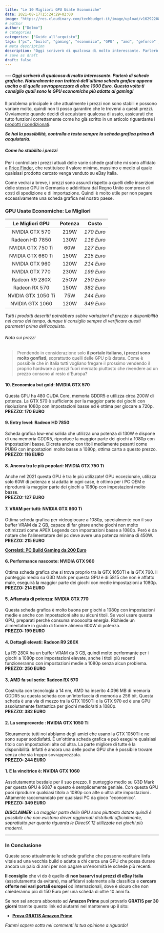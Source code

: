 ```yaml
---
title: "Le 10 Migliori GPU Usate Economiche"
date: 2021-08-17T15:24:29+02:00
image: "https://res.cloudinary.com/techbudget-it/image/upload/v1629220833/nvidia-geforce-gtx-1060.jpg"
# author
author: ["Delmo"]
# categories
categories: ["Guide all'acquisto"]
tags: ["pc", "build", "gaming", "economico", "GPU" , "amd", "geforce" , "usato" , "radeon" , "ebay"]
# meta description
description: "Oggi scriverò di qualcosa di molto interessante. Parlerò di schede grafiche. Naturalmente non tratterò dell'ultima scheda grafica appena uscita o di quelle sovrapprezzate di oltre 1000 Euro. Questa volta ti consiglio quali sono le GPU economiche più adatte al gaming!"
# save as draft
draft: false
---
```


##### --- Oggi scriverò di qualcosa di molto interessante. Parlerò di schede grafiche. Naturalmente non tratterò dell'ultima scheda grafica appena uscita o di quelle sovrapprezzate di oltre 1000 Euro. Questa volta ti consiglio quali sono le GPU economiche più adatte al gaming!

Il problema principale è che attualmente i prezzi non sono stabili e possono variare molto, quindi non ti posso garantire che le troverai a questi prezzi. Ovviamente quando decidi di acquistare qualcosa di usato, assicurati che tutto funzioni correttamente come ho già scritto in un articolo riguardante i [prodotti ricondizionati](https://techbudget.it/blog/perche-dovresti-scegliere-prodotti-ricondizionati).

_**Se hai la possibilità, controlla e testa sempre la scheda grafica prima di acquistarla.**_

##### Come ho stabilito i prezzi

Per i controllare i prezzi attuali delle varie schede grafiche mi sono affidato a [Price Finder](https://price-finder.app/), che restituisce il valore minimo, massimo e medio al quale qualsiasi prodotto cercato venga venduto su eBay Italia.

Come vedrai a breve, i prezzi sono assurdi rispetto a quelli delle inserzioni delle stesse GPU in Germania o addirittura dal Regno Unito comprese di costi di spedizione e di importazione. Quindi è molto utile per non pagare eccessivamente una scheda grafica nel nostro paese.

### GPU Usate Economiche: Le Migliori

|           Le Migliori GPU         |                       Potenza                       |                    Costo                   |
|:-------------------------:|:----------------------------------------------------:|:---------------------------------------------------:|
| NVIDIA GTX 570      | 219W | *170 Euro*       |
| Radeon HD 7850 | 130W        | *116 Euro*      |
| NVIDIA GTX 750 Ti    | 60W              | *127 Euro* |
| NVIDIA GTX 660 Ti    | 150W | *215 Euro*             |
| NVIDIA GTX 960 | 120W        | *214 Euro*           |
| NVIDIA GTX 770    | 230W            | *199 Euro* |
| Radeon R9 280X      | 25OW | *250 Euro*               |
| Radeon RX 570 | 150W        | *382 Euro*             |
| NVIDIA GTX 1050 Ti    | 75W             | *244 Euro* |
| NVIDIA GTX 1060      | 120W | *349 Euro*              |

_Tutti i prodotti descritti potrebbero subire variazioni di prezzo e disponibilità nel corso del tempo, dunque ti consiglio sempre di verificare questi parametri prima dell’acquisto._

###### Nota sui prezzi

<blockquote>Prendendo in considerazione solo <strong>il portale italiano, i prezzi sono molto gonfiati</strong>, soprattutto quelli delle GPU più datate. Come è possibile che in Italia tutti vogliano fregare il prossimo vendendo il proprio hardware a prezzi fuori mercato piuttosto che rivendere ad un prezzo consono al resto d'Europa?</blockquote>

#### 10. Economica but gold: NVIDIA GTX 570

Questa GPU ha 480 CUDA Core, memoria GDDR5 e utilizza circa 200W di potenza. La GTX 570 è sufficiente per la maggior parte dei giochi con risoluzione 1080p con impostazioni basse ed è ottima per giocare a 720p.<br>
**PREZZO: 170 EURO**

#### 9. Entry level: Radeon HD 7850

Scheda grafica low-end solida che utilizza una potenza di 130W e dispone di una memoria GDDR5, riproduce la maggior parte dei giochi a 1080p con impostazioni basse. Dicreta anche con titoli mediamente pesanti come PUBG con impostazioni molto basse a 1080p, ottima carta a questo prezzo.<br>
**PREZZO: 116 EURO**

#### 8. Ancora tra le più popolari: NVIDIA GTX 750 Ti

Anche nel 2021 questa GPU è tra le più utilizzate! GPU eccezionale, utilizza solo 60W di potenza e si adatta in ogni case, è ottimo per i PC OEM e riprodurrà la maggior parte dei giochi a 1080p con impostazioni molto basse.<br>
**PREZZO: 127 EURO**

#### 7. VRAM per tutti: NVIDIA GTX 660 Ti

Ottima scheda grafica per videogiocare a 1080p, specialmente con il suo buffer VRAM da 2 GB, capace di far girare anche giochi non molto ottimizzati come APEX Legends con impostazioni basse a 1080p.
Però è da notare che l'alimentatore del pc deve avere una potenza minima di 450W.<br>
**PREZZO: 215 EURO**

**[Correlati: PC Build Gaming da 200 Euro](https://techbudget.it\blog\pc-gaming-build-sotto-200-euro)**

#### 6. Performance nascoste: NVIDIA GTX 960

Ottima scheda grafica che si trova proprio tra la GTX 1050TI e la GTX 760. Il punteggio medio su G3D Mark per questa GPU è di 5815 che non è affatto male, eseguirà la maggior parte dei giochi con medie impostazioni a 1080p.<br>
**PREZZO: 214 EURO**

#### 5. Affamata di potenza: NVIDIA GTX 770

Questa scheda grafica è molto buona per giochi a 1080p con impostazioni medie e anche con impostazioni alte su alcuni titoli. Se vuoi usare questa GPU, preparati perché consuma mooooolta energia. Richiede un alimentatore in grado di fornire almeno 600W di potenza.<br>
**PREZZO: 199 EURO**

#### 4. Dettagli elevati: Radeon R9 280X

La R9 280X ha un buffer VRAM da 3 GB, quindi molto performante per i giochi a 1080p con impostazioni elevate, anche i titoli più recenti funzioneranno con impostazioni medie a 1080p senza alcun problema.<br>
**PREZZO: 250 EURO**

#### 3. AMD fa sul serio: Radeon RX 570

Costruita con tecnologia a 14 nm, AMD ha inserito 4.096 MB di memoria GDDR5 su questa scheda con un'interfaccia di memoria a 256 bit. Questa scheda è una via di mezzo tra la GTX 1050Ti e la GTX 970 ed è una GPU assolutamente fantastica per giochi medio/alti a 1080p.<br>
**PREZZO: 382 EURO**

#### 2. La sempreverde : NVIDIA GTX 1050 Ti

Sicuramente tutti noi abbiamo degli amici che usano la GTX 1050Ti e ne sono super soddisfatti. È un'ottima scheda grafica e può eseguire qualsiasi titolo con impostazioni alte od ultra. La parte migliore di tutte è la disponibilità. Infatti è ancora una delle poche GPU che è possibile trovare senza che sia troppo sovrapprezzata. <br>
**PREZZO: 244 EURO**

#### 1. E la vincitrice è: NVIDIA GTX 1060

Assolutamente bestiale per il suo prezzo. Il punteggio medio su G3D Mark per questa GPU è 9087 e questo è semplicemente geniale. Con questa GPU puoi riprodurre qualsiasi titolo a 1080p con alte o ultra alte impostazioni . Altamente raccomandato per qualsiasi PC da gioco "economico".<br>
**PREZZO: 349 EURO**

_**DISCLAIMER**: La maggior parte delle GPU sono piuttosto datate quindi è possibile che non esistano driver aggiornati distribuiti ufficialmente, soprattutto per quanto riguarda le DirectX 12 utilizzate nei giochi più moderni._

___

### In Conclusione

Queste sono attualmente le schede grafiche che possono restituire linfa vitale ad una vecchia build o adatte a chi cerca una GPU che possa durare ancora un paio di anni per non pagare un'enormità le schede più recenti.

**Il consiglio** che vi do è quello di **non basarvi sui prezzi di eBay Italia** (assolutamente da evitare), ma affidarvi solamente alla classifica e **cercare offerte nei vari portali europei** od internazionali, dove è sicuro che non chiederanno più di 150 Euro per una scheda di oltre 10 anni fa.

Se non sei ancora abbonato ad **Amazon Prime** puoi provarlo **GRATIS per 30 giorni** tramite questo link ed aiutarmi nel mantenere up il sito:

- **[Prova GRATIS Amazon Prime](https://amzn.to/3zrJKOm)**

*Fammi sapere sotto nei commenti la tua opinione a riguardo!*
